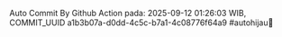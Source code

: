 Auto Commit By Github Action pada: 2025-09-12 01:26:03 WIB, COMMIT_UUID a1b3b07a-d0dd-4c5c-b7a1-4c08776f64a9 #autohijau🗿

